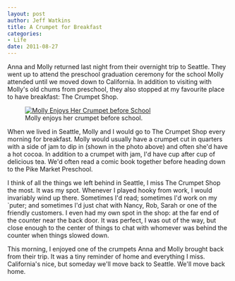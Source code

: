 ```yaml
--- 
layout: post
author: Jeff Watkins
title: A Crumpet for Breakfast
categories: 
- Life
date: 2011-08-27
---
```


Anna and Molly returned last night from their overnight trip to Seattle. They went up to attend the preschool graduation ceremony for the school Molly attended until we moved down to California. In addition to visiting with Molly's old chums from preschool, they also stopped at my favourite place to have breakfast: The Crumpet Shop.

<figure><a href="http://www.flickr.com/photos/jeffwatkins/6085429567/" title="Molly Enjoys Her Crumpet before School by jeffwatkins, on Flickr"><img src="http://farm7.static.flickr.com/6086/6085429567_b6a19b5e7c.jpg" class="photo" alt="Molly Enjoys Her Crumpet before School"></a>
    <figcaption>Molly enjoys her crumpet before school.</figcaption>
</figure>

When we lived in Seattle, Molly and I would go to The Crumpet Shop every morning for breakfast. Molly would usually have a crumpet cut in quarters with a side of jam to dip in (shown in the photo above) and often she'd have a hot cocoa. In addition to a crumpet with jam, I'd have cup after cup of delicious tea. We'd often read a comic book together before heading down to the Pike Market Preschool.

I think of all the things we left behind in Seattle, I miss The Crumpet Shop the most. It was my spot. Whenever I played hooky from work, I would invariably wind up there. Sometimes I'd read; sometimes I'd work on my \`puter; and sometimes I'd just chat with Nancy, Rob, Sarah or one of the friendly customers. I even had my own spot in the shop: at the far end of the counter near the back door. It was perfect, I was out of the way, but close enough to the center of things to chat with whomever was behind the counter when things slowed down.

This morning, I enjoyed one of the crumpets Anna and Molly brought back from their trip. It was a tiny reminder of home and everything I miss. California's nice, but someday we'll move back to Seattle. We'll move back home.
